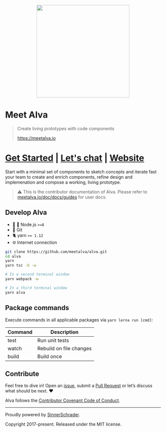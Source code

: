 <p align="center">
<img src="https://meetalva.github.io/media/alva.svg" width="300">
</p>

# Meet Alva

> Create living prototypes with code components
>
> https://meetalva.io


# [Get Started](https://meetalva.io/doc/docs/start) | [Let's chat](https://gitter.im/meetalva/Lobby) | [Website](https://meetalva.io)

Start with a minimal set of components to sketch concepts and iterate fast your team to create and enrich components, refine design and implemenation and compose a working, living prototype.

> ⚠️ This is the contributor documentation of Alva. Please refer to [meetalva.io/doc/docs/guides](https://meetalva.io/doc/docs/start) for user docs.

## Develop Alva

* :turtle: :rocket: Node.js `>=8`
* :evergreen_tree: Git
* :cat2: yarn `>= 1.12`
* :globe_with_meridians: Internet connection

```sh
git clone https://github.com/meetalva/alva.git
cd alva
yarn
yarn tsc -b -w

# In a second terminal window
yarn webpack -w

# In a third terminal window
yarn alva
```

## Package commands

Execute commands in all applicable packages via `yarn lerna run [cmd]`:

| Command | Description |
|---------|-------------|
| test    | Run unit tests |
| watch   | Rebuild on file changes |
| build   | Build once |

## Contribute

Feel free to dive in! Open an [issue](https://github.com/meetalva/alva/issues/new), submit a
[Pull Request](https://github.com/meetalva/alva/compare) or let’s discuss what should be next. ❤️

Alva follows the [Contributor Covenant Code of Conduct](CODE_OF_CONDUCT.md).

---

Proudly powered by [SinnerSchrader](https://github.com/sinnerschrader).

Copyright 2017-present. Released under the MIT license.
